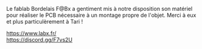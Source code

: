 Le fablab Bordelais F@Bx a gentiment mis à notre disposition son matériel pour réaliser le PCB nécessaire à un montage propre de l'objet.
Merci à eux et plus particulèrement à Tari !

https://www.labx.fr/<br/>
https://discord.gg/F7vs2U

